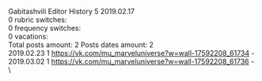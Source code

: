 Gabitashvili	Editor History 5 2019.02.17\
0 rubric switches:\
0 frequency switches:\
0 vacations:\
Total posts amount: 2	Posts dates amount: 2\
2019.02.23 1 https://vk.com/mu_marveluniverse?w=wall-17592208_61734 - \
2019.03.02 1 https://vk.com/mu_marveluniverse?w=wall-17592208_61736 - \
